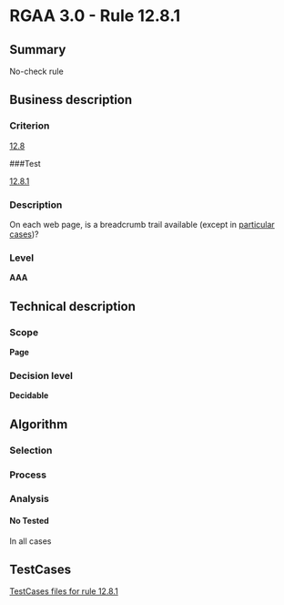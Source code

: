 # RGAA 3.0 -  Rule 12.8.1

## Summary

No-check rule

## Business description

### Criterion

[12.8](http://asqatasun.github.io/RGAA--3.0--EN/RGAA3.0_Criteria_English_version_v1.html#crit-12-8)

###Test

[12.8.1](http://asqatasun.github.io/RGAA--3.0--EN/RGAA3.0_Criteria_English_version_v1.html#test-12-8-1)

### Description
On each web page, is a breadcrumb trail
    available (except in <a title="Particular cases for criterion 12.8" href="http://asqatasun.github.io/RGAA--3.0--EN/RGAA3.0_Particular_cases_English_version_v1.html#cpCrit12-8">particular cases</a>)? 


### Level

**AAA**

## Technical description

### Scope

**Page**

### Decision level

**Decidable**

## Algorithm

### Selection

### Process

### Analysis

#### No Tested 

In all cases






##  TestCases 

[TestCases files for rule 12.8.1](https://gitlab.com/asqatasun/Asqatasun/-/tree/master/rules/rules-rgaa3.0/src/test/resources/testcases/rgaa30/Rgaa30Rule120801/) 


